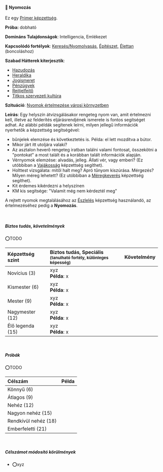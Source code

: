 #### 🔵 Nyomozás

Ez egy [Primer képzettség](../015_primer_szekunder_ismeretek.md).

**Próba:** dobható

**Domináns Tulajdonságok**: Intelligencia, Emlékezet

**Kapcsolódó fortélyok**: [Keresés/Nyomolvasás](../fortelyok.altalanos/kereses_nyomolvasas.md), [Építészet](../fortelyok.altalanos/epiteszet.md), [Élettan](../fortelyok.altalanos/elettan.md) (boncoláshoz)

**Szabad Hátterek kiterjesztik**:

- [Hazudozás](../hatterek.szabad/hazudozas.md)
- [Heraldika](../hatterek.szabad/heraldika.md)
- [Jogismeret](../hatterek.szabad/jogismeret.md)
- [Pénzügyek](../hatterek.szabad/penzugyek.md)
- [Rejtjelfejtő](../hatterek.szabad/rejtjelfejto.md)
- [Titkos szervezeti kultúra](../hatterek.szabad/titkos_szervezeti_kultura.md)

**Szituáció**: [Nyomok értelmezése városi környzetben](../152_01_nyomok_nyomkovetes_termeszet.md#nyomok-értelmezése-városi-környzetben-)

**Leírás**: Egy helyszín átvizsgálásakor rengeteg nyom van, amit értelmezni kell, illetve az felderítés eljárásrendjének ismerete is fontos segítséget adhat. Az alábbi példák segítenek leírni, milyen jellegű információk nyerhetők a képzettség segítségével:
- bűnjelek elemzése és következtetés is. Példa: el lett mozdítva a bútor.
- Mikor járt itt utoljára valaki?
- Az asztalon heverő rengeteg iratban találni valami fontosat, összekötni a "pontokat" a most talált és a korábban talált információk alapján.
- Vérnyomok elemzése: alvadás, jelleg. Állati vér, vagy emberi? (Ez utóbbiban a [Vajákosság](../kepzettsegek.vilagi/vajakossag.md) képzettség segíthet).
- Holttest vizsgálata: mitől halt meg? Apró tűnyom kiszúrása. Mérgezés? Milyen méreg lehetett?  (Ez utóbbiban a [Méregkeverés](../kepzettsegek.tudomanyos/meregkeveres.md) képzettség segíthet).
- Kit érdemes kikérdezni a helyszínen
- KM kis segítsége: "Valamit még nem kérdeztél meg"

A rejtett nyomok megtalálásához az [Észlelés](eszleles.md) képzettség használandó, az értelmezéséhez pedig a **Nyomozás**.

<br />

##### Biztos tudás, követelmények
⭕TODO

| Képzettség szint | Biztos tudás, Speciális <br /><sub>(tanulható fortély, különleges  képesség)</sub> | Követelmény |
|:---------------- |:---------------------------------------------------------------------------------- |:-----------:|
| Novícius (3)     | xyz <br /> **Példa**: x                                                            |             |
| Kismester (6)    | xyz <br /> **Példa**: x                                                            |             |
| Mester (9)       | xyz <br /> **Példa**: x                                                            |             |
| Nagymester (12)  | xyz <br /> **Példa**: x                                                            |             |
| Élő legenda (15) | xyz <br /> **Példa**: x                                                            |             |

<br />

##### Próbák
⭕TODO

| Célszám | Példa  |
| :----------- | :----------- |
| Könnyű       (6)  | |
| Átlagos      (9)  | |
| Nehéz        (12) | |
| Nagyon nehéz (15) | |
| Rendkívül nehéz (18) | |
| Emberfeletti (21) | |

<br />

##### Célszámot módosító körülmények

- ⭕xyz
